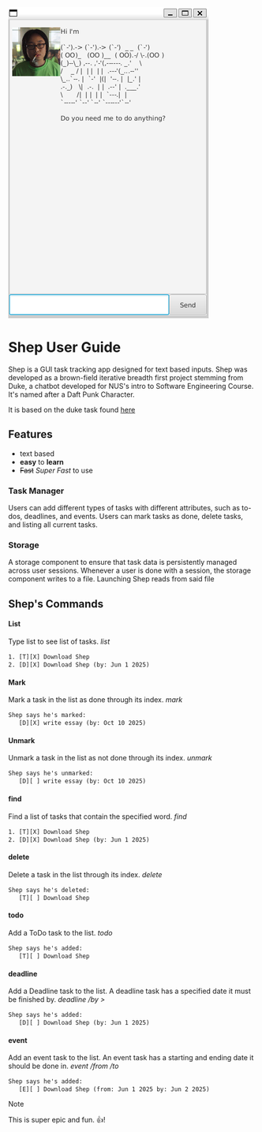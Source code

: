 ![Shep](./Ui.png)

# Shep User Guide

Shep is a GUI task tracking app designed for text based inputs. Shep was developed as a brown-field iterative breadth first project stemming from Duke, a chatbot developed for NUS's intro to Software Engineering Course. It's named after a Daft Punk Character.

It is based on the duke task found [here](https://github.com/nus-cs2103-AY2425S2/ip)

## Features

- text based
- **easy** to **learn**
- ~~Fast~~ *Super Fast* to use

### Task Manager

Users can add different types of tasks with different attributes, such as to-dos, deadlines, and events. Users can mark tasks as done, delete tasks, and listing all current tasks.

### Storage

A storage component to ensure that task data is persistently managed across user sessions. Whenever a user is done with a session, the storage component writes to a file. Launching Shep reads from said file

## Shep's Commands

#### List
Type list to see list of tasks.
*list*

```
1. [T][X] Download Shep
2. [D][X] Download Shep (by: Jun 1 2025)
```

#### Mark
Mark a task in the list as done through its index.
*mark <index>*

```
Shep says he's marked:
   [D][X] write essay (by: Oct 10 2025)
```

#### Unmark
Unmark a task in the list as not done through its index.
*unmark <index>*

```
Shep says he's unmarked:
   [D][ ] write essay (by: Oct 10 2025)
```

#### find
Find a list of tasks that contain the specified word.
*find <word>*

```
1. [T][X] Download Shep
2. [D][X] Download Shep (by: Jun 1 2025)
```

#### delete
Delete a task in the list through its index.
*delete <index>*

```
Shep says he's deleted:
   [T][ ] Download Shep
```

#### todo
Add a ToDo task to the list.
*todo <description>*

```
Shep says he's added:
   [T][ ] Download Shep
```

#### deadline
Add a Deadline task to the list. A deadline task has a specified date it must be finished by.
*deadline <description> /by <yyyy-MM-dd>>*

```
Shep says he's added:
   [D][ ] Download Shep (by: Jun 1 2025)
```

#### event
Add an event task to the list. An event task has a starting and ending date it should be done in.
*event <description> /from <yyyy-MM-dd> /to <yyyy-MM-dd>*

```
Shep says he's added:
   [E][ ] Download Shep (from: Jun 1 2025 by: Jun 2 2025)
```

> [!NOTE]
> This is super epic and fun. :+1:!
